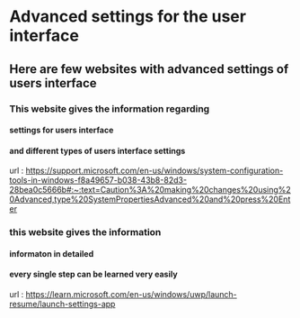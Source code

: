 # Advanced settings for the user interface

## Here are few websites with advanced settings of users interface

### This website gives the information regarding
#### settings for users interface
####  and different types of users interface settings
url : https://support.microsoft.com/en-us/windows/system-configuration-tools-in-windows-f8a49657-b038-43b8-82d3-28bea0c5666b#:~:text=Caution%3A%20making%20changes%20using%20Advanced,type%20SystemPropertiesAdvanced%20and%20press%20Enter

### this website gives the information 
#### informaton in detailed

#### every single step can be learned very easily

url : https://learn.microsoft.com/en-us/windows/uwp/launch-resume/launch-settings-app
